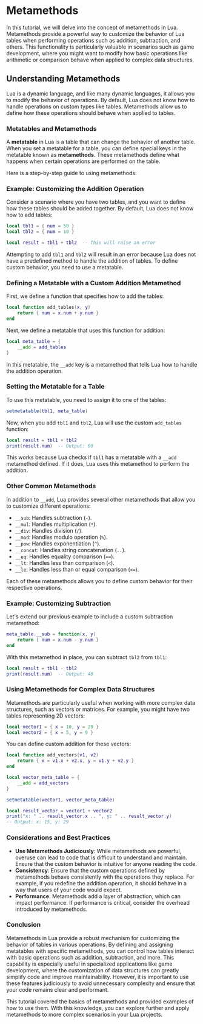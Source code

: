 # Metamethods

In this tutorial, we will delve into the concept of metamethods in Lua. Metamethods provide a powerful way to customize the behavior of Lua tables when performing operations such as addition, subtraction, and others. This functionality is particularly valuable in scenarios such as game development, where you might want to modify how basic operations like arithmetic or comparison behave when applied to complex data structures.

## Understanding Metamethods

Lua is a dynamic language, and like many dynamic languages, it allows you to modify the behavior of operations. By default, Lua does not know how to handle operations on custom types like tables. Metamethods allow us to define how these operations should behave when applied to tables.

### Metatables and Metamethods

A **metatable** in Lua is a table that can change the behavior of another table. When you set a metatable for a table, you can define special keys in the metatable known as **metamethods**. These metamethods define what happens when certain operations are performed on the table.

Here is a step-by-step guide to using metamethods:

### Example: Customizing the Addition Operation

Consider a scenario where you have two tables, and you want to define how these tables should be added together. By default, Lua does not know how to add tables:

```lua
local tbl1 = { num = 50 }
local tbl2 = { num = 10 }

local result = tbl1 + tbl2  -- This will raise an error
```

Attempting to add `tbl1` and `tbl2` will result in an error because Lua does not have a predefined method to handle the addition of tables. To define custom behavior, you need to use a metatable.

### Defining a Metatable with a Custom Addition Metamethod

First, we define a function that specifies how to add the tables:

```lua
local function add_tables(x, y)
    return { num = x.num + y.num }
end
```

Next, we define a metatable that uses this function for addition:

```lua
local meta_table = {
    __add = add_tables
}
```

In this metatable, the `__add` key is a metamethod that tells Lua how to handle the addition operation.

### Setting the Metatable for a Table

To use this metatable, you need to assign it to one of the tables:

```lua
setmetatable(tbl1, meta_table)
```

Now, when you add `tbl1` and `tbl2`, Lua will use the custom `add_tables` function:

```lua
local result = tbl1 + tbl2
print(result.num)  -- Output: 60
```

This works because Lua checks if `tbl1` has a metatable with a `__add` metamethod defined. If it does, Lua uses this metamethod to perform the addition.

### Other Common Metamethods

In addition to `__add`, Lua provides several other metamethods that allow you to customize different operations:

- `__sub`: Handles subtraction (`-`).
- `__mul`: Handles multiplication (`*`).
- `__div`: Handles division (`/`).
- `__mod`: Handles modulo operation (`%`).
- `__pow`: Handles exponentiation (`^`).
- `__concat`: Handles string concatenation (`..`).
- `__eq`: Handles equality comparison (`==`).
- `__lt`: Handles less than comparison (`<`).
- `__le`: Handles less than or equal comparison (`<=`).

Each of these metamethods allows you to define custom behavior for their respective operations.

### Example: Customizing Subtraction

Let's extend our previous example to include a custom subtraction metamethod:

```lua
meta_table.__sub = function(x, y)
    return { num = x.num - y.num }
end
```

With this metamethod in place, you can subtract `tbl2` from `tbl1`:

```lua
local result = tbl1 - tbl2
print(result.num)  -- Output: 40
```

### Using Metamethods for Complex Data Structures

Metamethods are particularly useful when working with more complex data structures, such as vectors or matrices. For example, you might have two tables representing 2D vectors:

```lua
local vector1 = { x = 10, y = 20 }
local vector2 = { x = 5, y = 9 }
```

You can define custom addition for these vectors:

```lua
local function add_vectors(v1, v2)
    return { x = v1.x + v2.x, y = v1.y + v2.y }
end

local vector_meta_table = {
    __add = add_vectors
}

setmetatable(vector1, vector_meta_table)

local result_vector = vector1 + vector2
print("x: " .. result_vector.x .. ", y: " .. result_vector.y)
-- Output: x: 15, y: 29
```

### Considerations and Best Practices

- **Use Metamethods Judiciously**: While metamethods are powerful, overuse can lead to code that is difficult to understand and maintain. Ensure that the custom behavior is intuitive for anyone reading the code.
- **Consistency**: Ensure that the custom operations defined by metamethods behave consistently with the operations they replace. For example, if you redefine the addition operation, it should behave in a way that users of your code would expect.
- **Performance**: Metamethods add a layer of abstraction, which can impact performance. If performance is critical, consider the overhead introduced by metamethods.

### Conclusion

Metamethods in Lua provide a robust mechanism for customizing the behavior of tables in various operations. By defining and assigning metatables with specific metamethods, you can control how tables interact with basic operations such as addition, subtraction, and more. This capability is especially useful in specialized applications like game development, where the customization of data structures can greatly simplify code and improve maintainability. However, it is important to use these features judiciously to avoid unnecessary complexity and ensure that your code remains clear and performant.

This tutorial covered the basics of metamethods and provided examples of how to use them. With this knowledge, you can explore further and apply metamethods to more complex scenarios in your Lua projects.